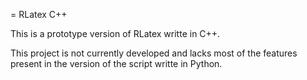 = RLatex C++

This is a prototype version of RLatex writte in C++.

This project is not currently developed and lacks most of the features present
in the version of the script writte in Python.